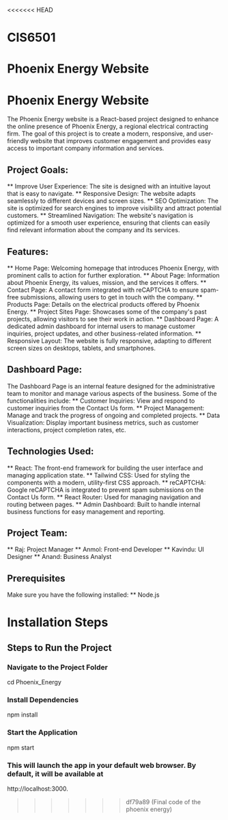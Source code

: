 <<<<<<< HEAD
# CIS6501
Phoenix Energy Website
=======
# Phoenix Energy Website

The Phoenix Energy website is a React-based project designed to enhance the online presence of Phoenix Energy, a regional electrical contracting firm. The goal of this project is to create a modern, responsive, and user-friendly website that improves customer engagement and provides easy access to important company information and services.

## Project Goals:
** Improve User Experience: The site is designed with an intuitive layout that is easy to navigate.
** Responsive Design: The website adapts seamlessly to different devices and screen sizes.
** SEO Optimization: The site is optimized for search engines to improve visibility and attract potential customers.
** Streamlined Navigation: The website's navigation is optimized for a smooth user experience, ensuring that clients can easily find relevant information about the company and its services.

## Features:
** Home Page: Welcoming homepage that introduces Phoenix Energy, with prominent calls to action for further exploration.
** About Page: Information about Phoenix Energy, its values, mission, and the services it offers.
** Contact Page: A contact form integrated with reCAPTCHA to ensure spam-free submissions, allowing users to get in touch with the company.
** Products Page: Details on the electrical products offered by Phoenix Energy.
** Project Sites Page: Showcases some of the company's past projects, allowing visitors to see their work in action.
** Dashboard Page: A dedicated admin dashboard for internal users to manage customer inquiries, project updates, and other business-related information.
** Responsive Layout: The website is fully responsive, adapting to different screen sizes on desktops, tablets, and smartphones.

## Dashboard Page:
The Dashboard Page is an internal feature designed for the administrative team to monitor and manage various aspects of the business. Some of the functionalities include:
** Customer Inquiries: View and respond to customer inquiries from the Contact Us form.
** Project Management: Manage and track the progress of ongoing and completed projects.
** Data Visualization: Display important business metrics, such as customer interactions, project completion rates, etc.

## Technologies Used:
** React: The front-end framework for building the user interface and managing application state.
** Tailwind CSS: Used for styling the components with a modern, utility-first CSS approach.
** reCAPTCHA: Google reCAPTCHA is integrated to prevent spam submissions on the Contact Us form.
** React Router: Used for managing navigation and routing between pages.
** Admin Dashboard: Built to handle internal business functions for easy management and reporting.

## Project Team:
** Raj: Project Manager
** Anmol: Front-end Developer
** Kavindu: UI Designer
** Anand: Business Analyst

## Prerequisites
Make sure you have the following installed:
** Node.js

# Installation Steps 
## Steps to Run the Project
### Navigate to the Project Folder
cd  Phoenix_Energy
### Install Dependencies
npm install
### Start the Application
npm start
### This will launch the app in your default web browser. By default, it will be available at
http://localhost:3000.

>>>>>>> df79a89 (Final code of the phoenix energy)
